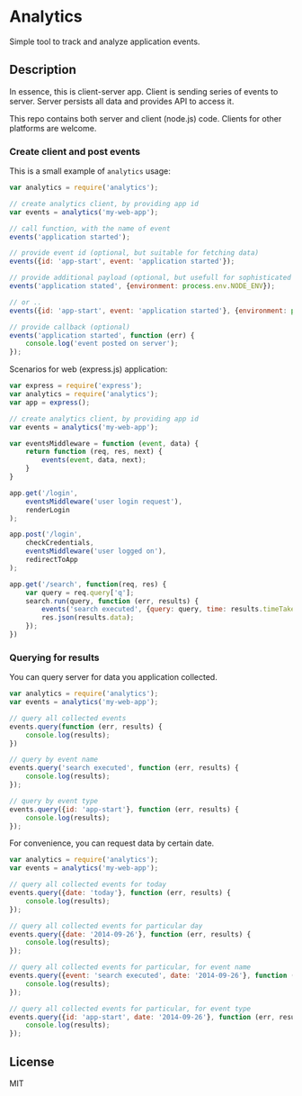 # Analytics

Simple tool to track and analyze application events.

## Description

In essence, this is client-server app. Client is sending series of events to server. Server persists all data and provides API to access it.

This repo contains both server and client (node.js) code. Clients for other platforms are welcome.

### Create client and post events

This is a small example of `analytics` usage:

```js
var analytics = require('analytics');

// create analytics client, by providing app id
var events = analytics('my-web-app');

// call function, with the name of event
events('application started');

// provide event id (optional, but suitable for fetching data)
events({id: 'app-start', event: 'application started'});

// provide additional payload (optional, but usefull for sophisticated analysis)
events('application stated', {environment: process.env.NODE_ENV});

// or ..
events({id: 'app-start', event: 'application started'}, {environment: process.env.NODE_ENV});

// provide callback (optional)
events('application started', function (err) {
	console.log('event posted on server');
});
```

Scenarios for web (express.js) application:

```js
var express = require('express');
var analytics = require('analytics');
var app = express();

// create analytics client, by providing app id
var events = analytics('my-web-app');

var eventsMiddleware = function (event, data) {
	return function (req, res, next) {
		events(event, data, next);
	}
}

app.get('/login',
	eventsMiddleware('user login request'),
	renderLogin
);

app.post('/login',
	checkCredentials,
	eventsMiddleware('user logged on'),
	redirectToApp
);

app.get('/search', function(req, res) {
	var query = req.query['q'];
	search.run(query, function (err, results) {
		events('search executed', {query: query, time: results.timeTakes});
		res.json(results.data);
	});
})
```

### Querying for results

You can query server for data you application collected.

```js
var analytics = require('analytics');
var events = analytics('my-web-app');

// query all collected events
events.query(function (err, results) {
	console.log(results);
})

// query by event name
events.query('search executed', function (err, results) {
	console.log(results);
});

// query by event type
events.query({id: 'app-start'}, function (err, results) {
	console.log(results);
});
```

For convenience, you can request data by certain date.

```js
var analytics = require('analytics');
var events = analytics('my-web-app');

// query all collected events for today
events.query({date: 'today'}, function (err, results) {
	console.log(results);
});

// query all collected events for particular day
events.query({date: '2014-09-26'}, function (err, results) {
	console.log(results);
});

// query all collected events for particular, for event name
events.query({event: 'search executed', date: '2014-09-26'}, function (err, results) {
	console.log(results);
});

// query all collected events for particular, for event type
events.query({id: 'app-start', date: '2014-09-26'}, function (err, results) {
	console.log(results);
});
```

## License

MIT
